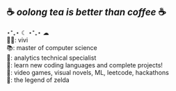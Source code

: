 ## ☕ _oolong tea is better than coffee_ ☕ 
⋆⁺₊⋆ ☾ ⋆⁺₊⋆ ☁︎ <br />
👧🏻: vivi <br />
📚: master of computer science <br />
💼: analytics technical specialist <br />
🎯: learn new coding languages and complete projects! <br />
🎾: video games, visual novels, ML, leetcode, hackathons <br />
💖: the legend of zelda
